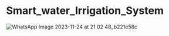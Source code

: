 # Smart_water_Irrigation_System
![WhatsApp Image 2023-11-24 at 21 02 48_b221e58c](https://github.com/Rahullll101/Smart_water_Irrigation_System/assets/117536747/7109559f-3072-447d-9307-2fdfacffdde1)
